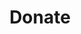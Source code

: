 ---
title: "Donate"
draft: false
# page title background image
bg_image: "images/donate/donate_background.jpg"
june_logo : "images/donate/logo_g1_flare_512.png"
# meta description
description : "Donate to The FooPgp to support open source communities."
---